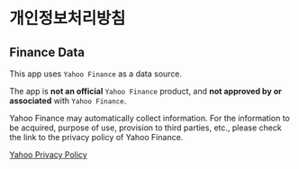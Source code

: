 # 개인정보처리방침

## Finance Data

This app uses `Yahoo Finance` as a data source.

The app is **not an official** `Yahoo Finance` product, and **not approved by or associated** with `Yahoo Finance`.

Yahoo Finance may automatically collect information.
For the information to be acquired, purpose of use, provision to third parties, etc., please check the link to the privacy policy of Yahoo Finance.

[Yahoo Privacy Policy](https://legal.yahoo.com/us/en/yahoo/privacy/index.html)

